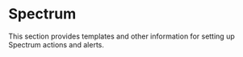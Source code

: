 # Spectrum


This section provides templates and other information for setting up Spectrum actions and alerts.
